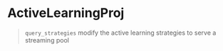 # ActiveLearningProj
> `query_strategies` modify the active learning strategies to serve a streaming pool